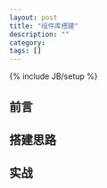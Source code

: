 ```yaml
---
layout: post
title: "组件库搭建"
description: ""
category:
tags: []
---
```


{% include JB/setup %}

## 前言

## 搭建思路

## 实战

